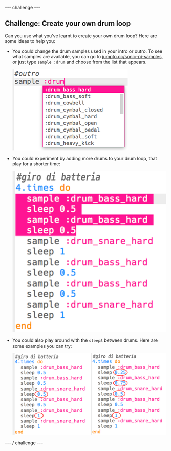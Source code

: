 \--- challenge \---

## Challenge: Create your own drum loop

Can you use what you've learnt to create your own drum loop? Here are some ideas to help you:

+ You could change the drum samples used in your intro or outro. To see what samples are available, you can go to [jumpto.cc/sonic-pi-samples](http://jumpto.cc/sonic-pi-samples), or just type `sample :drum` and choose from the list that appears.
    
    ![screenshot](images/drum-outro-challenge.png)

+ You could experiment by adding more drums to your drum loop, that play for a shorter time:
    
    ![screenshot](images/drum-beat-challenge-1.png)

+ You could also play around with the `sleep`s between drums. Here are some examples you can try:
    
    ![screenshot](images/drum-beat-challenge-2.png)

\--- / challenge \---